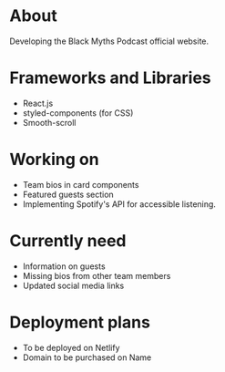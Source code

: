 # About

Developing the Black Myths Podcast official website.

# Frameworks and Libraries

- React.js
- styled-components (for CSS)
- Smooth-scroll

# Working on

- Team bios in card components
- Featured guests section
- Implementing Spotify's API for accessible listening. 

# Currently need

- Information on guests
- Missing bios from other team members
- Updated social media links

# Deployment plans

- To be deployed on Netlify
- Domain to be purchased on Name